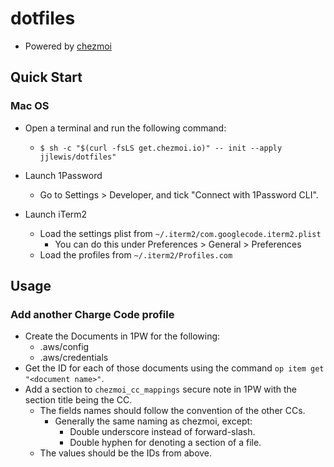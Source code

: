 # dotfiles

- Powered by [chezmoi](https://www.chezmoi.io/)

## Quick Start

### Mac OS

- Open a terminal and run the following command:
  - `$ sh -c "$(curl -fsLS get.chezmoi.io)" -- init --apply jjlewis/dotfiles"`

- Launch 1Password
  - Go to Settings > Developer, and tick "Connect with 1Password CLI".

- Launch iTerm2
  - Load the settings plist from `~/.iterm2/com.googlecode.iterm2.plist`
    - You can do this under Preferences > General > Preferences
  - Load the profiles from `~/.iterm2/Profiles.com`

## Usage

### Add another Charge Code profile

- Create the Documents in 1PW for the following:
  - .aws/config
  - .aws/credentials
- Get the ID for each of those documents using the command `op item get "<document name>"`.
- Add a section to `chezmoi_cc_mappings` secure note in 1PW with the section title being the CC.
  - The fields names should follow the convention of the other CCs.
    - Generally the same naming as chezmoi, except:
      - Double underscore instead of forward-slash.
      - Double hyphen for denoting a section of a file.
  - The values should be the IDs from above.
